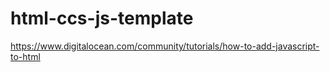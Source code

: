 # html-ccs-js-template
https://www.digitalocean.com/community/tutorials/how-to-add-javascript-to-html